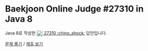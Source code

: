 # Baekjoon Online Judge #27310 in Java 8
Java 8로 작성한 [<img src="https://static.solved.ac/tier_small/2.svg" height="20" align="center">
27310 :chino_shock:](https://www.acmicpc.net/problem/27310) 답안입니다.

[문제 풀기](https://www.acmicpc.net/problem/27310) /
[제출 보기](https://www.acmicpc.net/source/87166504)
